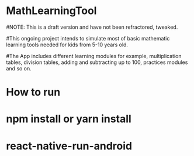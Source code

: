# MathLearningTool

#NOTE: This is a draft version and have not been refractored, tweaked.

#This ongoing project intends to simulate most of basic mathematic learning tools needed for kids from 5-10 years old. 

#The App includes different learning modules for example, multiplication tables, division tables, adding and subtracting up to 100, practices modules and so on.
# How to run
# npm install or yarn install
# react-native-run-android
